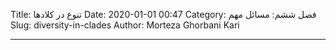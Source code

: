 Title: تنوع در کلادها
Date: 2020-01-01 00:47
Category: فصل ششم: مسائل مهم
Slug: diversity-in-clades
Author: Morteza Ghorbani Kari

------
